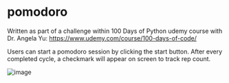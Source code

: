 # pomodoro

Written as part of a challenge within 100 Days of Python udemy course with Dr. Angela Yu: https://www.udemy.com/course/100-days-of-code/


Users can start a pomodoro session by clicking the start button. After every completed cycle, a checkmark will appear on screen to track rep count.

![image](https://user-images.githubusercontent.com/77470585/152580815-ba156ee8-9658-4401-847f-f23cdd7222e2.png)
